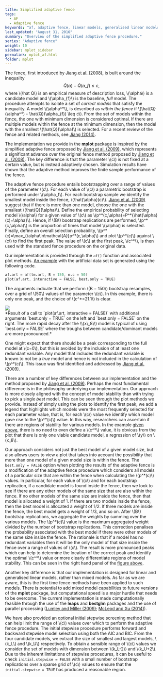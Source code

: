 ```yaml
---
title: Simplified adaptive fence
tags:
  - AF
  - Adaptive fence
keywords: "af, adaptive fence, linear models, generalised linear models"
last_updated: "August 31, 2016"
summary: "Overview of the simplified adaptive fence procedure."
series: "Adaptive fence"
weight: 10
sidebar: mplot_sidebar
permalink: mplot_af.html
folder: mplot
---
```


The fence, first introduced by [Jiang et al. (2008)](http://doi.org/10.1214/07-AOS517 "Jiang J, Rao JS, Gu Z, Nguyen T (2008). “Fence Methods for Mixed Model Selection.” The Annals of Statistics, 36(4), 1669–1692."), is built around the inequality 
$$\hat{Q}(\alpha) - \hat{Q}(\alpha\_{f}) \leq c,$$ 
where \\(\hat Q\\) is an empirical measure of description loss, \\(\alpha\\) is a candidate model and \\(\alpha\_{f}\\) is the baseline, _full_ model.  The procedure attempts to isolate a set of _correct models_ that satisfy the inequality.  A model \\(\alpha^\*\\), is described as _within the fence_ if \\(\hat{Q}(\alpha^\*) - \hat{Q}(\alpha\_{f}) \leq c\\). From the set of models within the fence, the one with minimum dimension is considered optimal. If there are multiple models within the fence at the minimum dimension, then the model with the smallest \\(\hat{Q}(\alpha)\\) is selected.  For a recent review of the fence and related methods, see [Jiang (2014)](http://doi.org/10.1155/2014/830821 "Jiang J (2014). “The Fence Methods.” Advances in Statistics, 2014, 1–14.").

The implementation we provide in the **mplot** package is inspired by the simplified adaptive fence proposed by [Jiang et al. (2009)](http://doi.org/10.1016/j.spl.2008.10.014 "Jiang J, Nguyen T, Rao JS (2009). “A Simplified Adaptive Fence Procedure.” Statistics & Probability Letters, 79(5), 625–629."), which represents a significant advance over the original fence method proposed by [Jiang et al. (2008)](http://doi.org/10.1214/07-AOS517 "Jiang J, Rao JS, Gu Z, Nguyen T (2008). “Fence Methods for Mixed Model Selection.” The Annals of Statistics, 36(4), 1669–1692.").  The key difference is that the parameter \\(c\\) is not fixed at a certain value, but is instead adaptively chosen.  Simulation results have shown that the adaptive method improves the finite sample performance of the fence.

The adaptive fence procedure entails bootstrapping over a range of values of the parameter \\(c\\).  For each value of \\(c\\) a parametric bootstrap is performed under \\(\alpha\_f\\).  For each bootstrap sample we identify the smallest model inside the fence, \\(\hat{\alpha}(c)\\). [Jiang et al. (2009)](http://doi.org/10.1016/j.spl.2008.10.014 "Jiang J, Nguyen T, Rao JS (2009). “A Simplified Adaptive Fence Procedure.” Statistics & Probability Letters, 79(5), 625–629.") suggest that if there is more than one model, choose the one with the smallest \\(\hat{Q}(\alpha)\\).  Define the  empirical probability of selecting model \\(\alpha\\) for a given value of \\(c\\) as \\(p^\*(c,\alpha)=P^\*\{\hat{\alpha}(c)=\alpha\}\\).  Hence, if \\(B\\) bootstrap replications are performed, \\(p^\*(c,\alpha)\\) is the proportion of times that model \\(\alpha\\) is selected.  Finally, define an overall selection probability, \\(p^\*(c)=\max\_{\alpha\in\mathcal{A}}p^\*(c,\alpha)\\) and plot \\(p^\*(c)\\) against \\(c\\) to find the first peak. The value of \\(c\\) at the first peak, \\(c^\*\\), is then used with the standard fence procedure on the original data.

Our implementation is provided through the `af()` function and associated plot methods. [An example](#fig:af.plot) with the artificial data set is generated using the following code.

```s
af.art = af(lm.art, B = 150, n.c = 50)
plot(af.art, interactive = FALSE, best.only = TRUE)
```

The arguments indicate that we perform \\(B = 150\\) bootstrap resamples, over a grid of \\(50\\) values of the parameter \\(c\\). In this example, there is only one peak, and the choice of \\(c^\*=21.1\\) is clear.


<div id="fig:plot.af">
<img src="images/artafboTF.png">

</div>
*Result of a call to `plot(af.art, interactive = FALSE)` with additional arguments `best.only = TRUE` on the left and `best.only = FALSE` on the right.  The more rapid decay after the \\(x\_8\\) model is typical of using `best.only = FALSE` where the troughs between candidate/dominant models are more pronounced.*

One might expect that there should be a peak corresponding to the full model at \\(c=0\\), but this is avoided by the inclusion of at least one redundant variable.  Any model that includes the redundant variable is known to not be a _true_ model and hence is not included in the calculation of \\(p^\*(c)\\).  This issue was first identified and addressed by [Jiang et al. (2009)](http://doi.org/10.1016/j.spl.2008.10.014 "Jiang J, Nguyen T, Rao JS (2009). “A Simplified Adaptive Fence Procedure.” Statistics & Probability Letters, 79(5), 625–629.").

There are a number of key differences between our implementation and the method proposed by [Jiang et al. (2009)](http://doi.org/10.1016/j.spl.2008.10.014 "Jiang J, Nguyen T, Rao JS (2009). “A Simplified Adaptive Fence Procedure.” Statistics & Probability Letters, 79(5), 625–629.").  Perhaps the most fundamental difference is in the philosophy underlying our implementation.  Our approach is more closely aligned with the concept of model stability than with trying to pick a single _best_ model.  This can be seen through the plot methods we provide.  Instead of simply using the plots to identify the first peak, we add a legend that highlights which models were the most frequently selected for each parameter value, that is, for each \\(c\\) value we identify which model gave rise to the \\(p^\*(c)\\) value.   In this way, researchers can ascertain if there are regions of stability for various models.  In the example [given above](#fig:af.plot), there is no need to even define a \\(c^\*\\) value, it is obvious from the plot that there is only one viable candidate model, a regression of \\(y\\) on \\(x\_8\\).

Our approach considers not just the best model of a given model size, but also allows users to view a plot that takes into account the possibility that more than one model of a given model size is within the fence.  The `best.only = FALSE` option when plotting the results of the adaptive fence is a modification of the adaptive fence procedure which considers all models of a particular size that are within the fence when calculating the \\(p^\*(c)\\) values. In particular, for each value of \\(c\\) and for each bootstrap replication, if a candidate model is found inside the fence, then we look to see if there are any other models of the same size that are also within the fence. If no other models of the same size are inside the fence, then that model is allocated a weight of 1. If there are two models inside the fence, then the best model is allocated a weight of 1/2. If three models are inside the fence, the best model gets a weight of 1/3, and so on. After \\(B\\) bootstrap replications, we aggregate the weights by summing over the various models. The \\(p^\*(c)\\) value is the maximum aggregated weight divided by the number of bootstrap replications. This correction penalises the probability associated with the best model if there were other models of the same size inside the fence. The rationale is that if a model has no redundant variables then it will be the only model of that size inside the fence over a range of values of \\(c\\). The result is more pronounced peaks which can help to determine the location of the correct peak and identify the optimal \\(c^\*\\) value or more clearly differentiate regions of model stability.  This can be seen in the right hand panel of the [figure above](#fig:af.plot).

Another key difference is that our implementation is designed for linear and generalised linear models, rather than mixed models.  As far as we are aware, this is the first time fence methods have been applied to such models.  There is potential to add mixed model capabilities to future versions of the **mplot** package, but computational speed is a major hurdle that needs to be overcome.  The current implementation is made computationally feasible through the use of the **leaps** and **bestglm** packages and the use of parallel processing  ([Lumley and Miller (2009)](http://CRAN.R-project.org/package=leaps "Lumley T, Miller A (2009). leaps: Regression Subset Selection. R package version 2.9."); [McLeod and Xu (2014)](http://CRAN.R-project.org/package=bestglm "McLeod A, Xu C (2014). bestglm: Best Subset GLM. R package version 0.34.")).

We have also provided an optional initial stepwise screening method that can help limit the range of \\(c\\) values over which to perform the adaptive fence procedure.  The initial stepwise procedure performs forward and backward stepwise model selection using both the AIC and BIC.  From the four candidate models, we extract the size of smallest and largest models, \\(k\_L\\) and \\(k\_U\\) respectively.  To obtain a sensible range of \\(c\\) values we consider the set of models with dimension between \\(k\_L-2\\) and \\(k\_U+2\\).  Due to the inherent limitations of stepwise procedures, it can be useful to check `initial.stepwise = FALSE` with a small number of bootstrap replications over a sparse grid of \\(c\\) values to ensure that the `initial.stepwise = TRUE` has produced a reasonable region.
